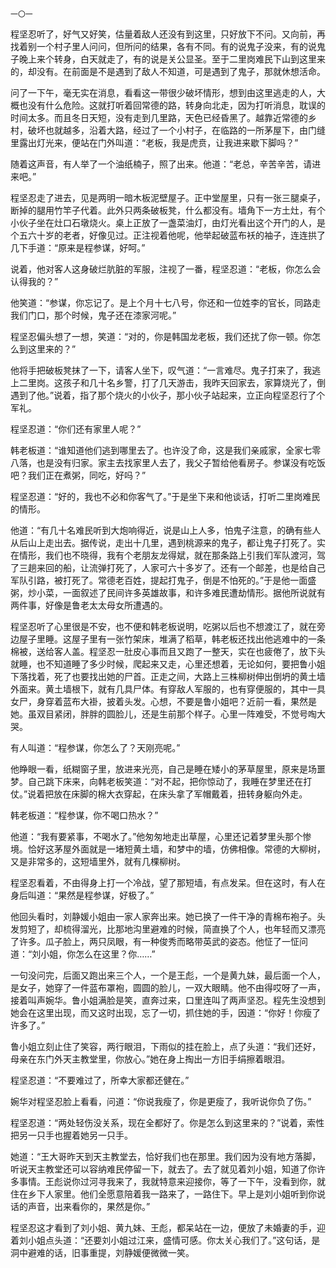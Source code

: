     一〇一 

   程坚忍听了，好气又好笑，估量着敌人还没有到这里，只好放下不问。又向前，再找着别一个村子里人问问，但所问的结果，各有不同。有的说鬼子没来，有的说鬼子晚上来个转身，白天就走了，有的说是关公显圣。至于二里岗难民下山到这里来的，却没有。在前面是不是遇到了敌人不知道，可是遇到了鬼子，那就休想活命。

   问了一下午，毫无实在消息，看看这一带很少破坏情形，想到由这里逃走的人，大概也没有什么危险。这就打听着回常德的路，转身向北走，因为打听消息，耽误的时间太多。而且冬日天短，没有走到几里路，天色已经昏黑了。越靠近常德的乡村，破坏也就越多，沿着大路，经过了一个小村子，在临路的一所茅屋下，由门缝里露出灯光来，便站在门外叫道：“老板，我是虎贲，让我进来歇下脚吗？”

   随着这声音，有人举了一个油纸楠子，照了出来。他道：“老总，辛苦辛苦，请进来吧。”

   程坚忍走了进去，见是两明一暗木板泥壁屋子。正中堂屋里，只有一张三腿桌子，断掉的腿用竹竿子代着。此外只两条破板凳，什么都没有。墙角下一方土灶，有个小伙子坐在灶口石墩烧火。桌上正放了一盏菜油灯，由灯光看出这个开门的人，是个五六十岁的老者，好像见过。正注视着他呢，他举起破蓝布袄的袖子，连连拱了几下手道：“原来是程参谋，好呵。”

   说着，他对客人这身破烂肮脏的军服，注视了一番，程坚忍道：“老板，你怎么会认得我的？”

   他笑道：“参谋，你忘记了。是上个月十七八号，你还和一位姓李的官长，同路走我们门口，那个时候，鬼子还在漆家河呢。”

   程坚忍偏头想了一想，笑道：“对的，你是韩国龙老板，我们还扰了你一顿。你怎么到这里来的？”

   他将手把破板凳抹了一下，请客人坐下，叹气道：“一言难尽。鬼子打来了，我逃上二里岗。这孩子和几十名乡警，打了几天游击，我昨天回家去，家算烧光了，倒遇到了他。”说着，指了那个烧火的小伙子，那小伙子站起来，立正向程坚忍行了个军礼。

   程坚忍道：“你们还有家里人呢？”

   韩老板道：“谁知道他们逃到哪里去了。也许没了命，这是我们亲戚家，全家七零八落，也是没有归家。家主去找家里人去了，我父子暂给他看房子。参谋没有吃饭吧？我们正在煮粥，同吃，好吗？”

   程坚忍道：“好的，我也不必和你客气了。”于是坐下来和他谈话，打听二里岗难民的情形。

   他道：“有几十名难民听到大炮响得近，说是山上人多，怕鬼子注意，的确有些人从后山上走出去。据传说，走出十几里，遇到桃源来的鬼子，都让鬼子打死了。实在情形，我们也不晓得，我有个老朋友龙得斌，就在那条路上引我们军队渡河，驾了三趟来回的船，让流弹打死了，人家可六十多岁了。还有一个邮差，也是给自己军队引路，被打死了。常德老百姓，提起打鬼子，倒是不怕死的。”于是他一面盛粥，炒小菜，一面叙述了民间许多英雄故事，和许多难民遭劫情形。据他所说就有两件事，好像是鲁老太太母女所遭遇的。

   程坚忍听了心里很是不安，也不便和韩老板说明，吃粥以后也不想渡江了，就在旁边屋子里睡。这屋子里有一张竹架床，堆满了稻草，韩老板还找出他逃难中的一条棉被，送给客人盖。程坚忍一肚皮心事而且又跑了一整天，实在也疲倦了，放下头就睡，也不知道睡了多少时候，爬起来又走，心里还想着，无论如何，要把鲁小姐下落找着，死了也要找出她的尸首。正走之间，大路上三株柳树伸出倒坍的黄土墙外面来。黄土墙根下，就有几具尸体。有穿敌人军服的，也有穿便服的，其中一具女尸，身穿着蓝布大褂，披着头发。心想，不要是鲁小姐吧？近前一看，果然是她。虽双目紧闭，胖胖的圆脸儿，还是生前那个样子。心里一阵难受，不觉号啕大哭。

   有人叫道：“程参谋，你怎么了？天刚亮呢。”

   他睁眼一看，纸糊窗子里，放进来光亮，自己是睡在矮小的茅草屋里，原来是场噩梦。自己跳下床来，向韩老板笑道：“对不起，把你惊动了，我睡在梦里还在打仗。”说着把放在床脚的棉大衣穿起，在床头拿了军帽戴着，扭转身躯向外走。

   韩老板道：“程参谋，你不喝口热水？”

   他道：“我有要紧事，不喝水了。”他匆匆地走出草屋，心里还记着梦里头那个惨境。恰好这茅屋外面就是一堵短黄土墙，和梦中的墙，仿佛相像。常德的大柳树，又是非常多的，这短墙里外，就有几棵柳树。

   程坚忍看着，不由得身上打一个冷战，望了那短墙，有点发呆。但在这时，有人在身后叫道：“果然是程参谋，好极了。”

   他回头看时，刘静媛小姐由一家人家奔出来。她已换了一件干净的青棉布袍子。头发剪短了，却梳得溜光，比那地沟里避难的时候，简直换了个人，也年轻而又漂亮了许多。瓜子脸上，两只凤眼，有一种俊秀而略带英武的姿态。他怔了一怔问道：“刘小姐，你怎么在这里？你……”

   一句没问完，后面又跑出来三个人，一个是王彪，一个是黄九妹，最后面一个人，是女子，她穿了一件蓝布罩袍，圆圆的脸儿，一双大眼睛。他不由得哎呀了一声，接着叫声婉华。鲁小姐满脸是笑，直奔过来，口里连叫了两声坚忍。程先生没想到她会在这里出现，而又这时出现，忘了一切，抓住她的手，因道：“你好！你瘦了许多了。”

   鲁小姐立刻止住了笑容，两行眼泪，下雨似的挂在脸上，点了头道：“我们还好，母亲在东门外天主教堂里，你放心。”她在身上掏出一方旧手绢擦着眼泪。

   程坚忍道：“不要难过了，所幸大家都还健在。”

   婉华对程坚忍脸上看看，问道：“你说我瘦了，你是更瘦了，我听说你负了伤。”

   程坚忍道：“两处轻伤没关系，现在全都好了。你是怎么到这里来的？”说着，索性把另一只手也握着她另一只手。

   她道：“王大哥昨天到天主教堂去，恰好我们也在那里。我们因为没有地方落脚，听说天主教堂还可以容纳难民停留一下，就去了。去了就见着刘小姐，知道了你许多事情。王彪说你过河寻我来了，我就特意来迎接你，等了一下午，没看到你，就住在乡下人家里。他们全愿意陪着我一路来了，一路住下。早上是刘小姐听到你说话的声音，出来看你的，果然是你。”

   程坚忍这才看到了刘小姐、黄九妹、王彪，都呆站在一边，便放了未婚妻的手，迎着刘小姐点头道：“还要刘小姐过江来，盛情可感。你太关心我们了。”这句话，是洞中避难的话，旧事重提，刘静媛便微微一笑。

